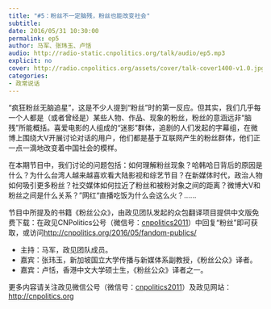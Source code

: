 ```yaml
---
title: "#5：粉丝不一定脑残，粉丝也能改变社会"
subtitle: 
date: 2016/05/31 10:30:00
permalink: ep5
author: 马军、张玮玉、卢恬
audio: http://radio-static.cnpolitics.org/talk/audio/ep5.mp3
explicit: no
cover: http://radio.cnpolitics.org/assets/cover/talk-cover1400-v1.0.jpg
categories:
- 政常说话
---
```


“疯狂粉丝无脑追星”，这是不少人提到“粉丝”时的第一反应。但其实，我们几乎每一个人都是（或者曾经是）某些人物、作品、现象的粉丝，粉丝的意涵远非“脑残”所能概括。喜爱电影的人组成的“迷影”群体，追剧的人们发起的字幕组，在微博上围绕大V开展讨论对话的用户，他们都是基于互联网产生的粉丝群体，他们正一点一滴地改变着中国社会的模样。

在本期节目中，我们讨论的问题包括：如何理解粉丝现象？哈韩哈日背后的原因是什么？为什么台湾人越来越喜欢看大陆影视和综艺节目？在新媒体时代，政治人物如何吸引更多粉丝？社交媒体如何拉近了粉丝和被粉对象之间的距离？微博大V和粉丝之间是什么关系？”网红“直播吃饭为什么会这么火？……

节目中所提及的书籍《粉丝公众》，由政见团队发起的众包翻译项目提供中文版免费下载：在政见CNPolitics公号（微信号：[cnpolitics2011](http://open.weixin.qq.com/qr/code/?username=cnpolitics2011)）中回复“粉丝”即可获取，或访问<http://cnpolitics.org/2016/05/fandom-publics/>

- 主持：马军，政见团队成员。
- 嘉宾：张玮玉，新加坡国立大学传播与新媒体系副教授，《粉丝公众》译者。
- 嘉宾：卢恬，香港中文大学硕士生，《粉丝公众》译者之一。

更多内容请关注政见微信公号（微信号：[cnpolitics2011](http://open.weixin.qq.com/qr/code/?username=cnpolitics2011)）及政见网站：<http://cnpolitics.org>
